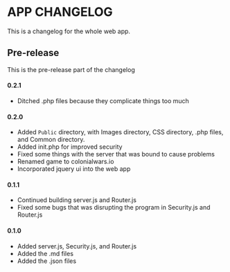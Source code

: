 # APP CHANGELOG
This is a changelog for the whole web app.

## Pre-release
This is the pre-release part of the changelog
#### 0.2.1
- Ditched .php files because they complicate things too much
#### 0.2.0
- Added ``Public`` directory, with Images directory, CSS directory,
.php files, and Common directory.
- Added init.php for improved security
- Fixed some things with the server that was bound to cause problems
- Renamed game to colonialwars.io
- Incorporated jquery ui into the web app
#### 0.1.1
- Continued building server.js and Router.js
- Fixed some bugs that was disrupting the program in
Security.js and Router.js
#### 0.1.0
- Added server.js, Security.js, and Router.js
- Added the .md files
- Added the .json files
